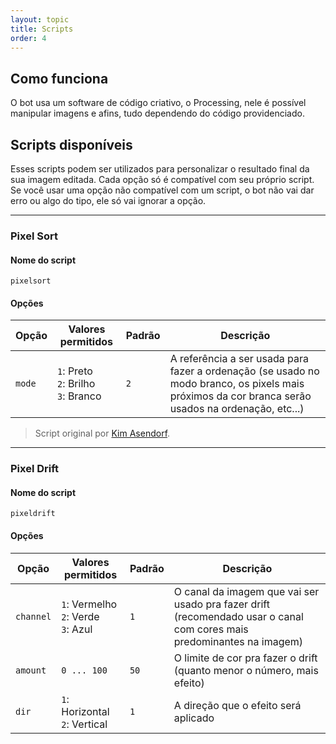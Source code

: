 ```yaml
---
layout: topic
title: Scripts
order: 4
---
```


## Como funciona

O bot usa um software de código criativo, o Processing, nele é possível manipular imagens e afins, tudo dependendo do código providenciado.

## Scripts disponíveis

Esses scripts podem ser utilizados para personalizar o resultado final da sua imagem editada. Cada opção só é compatível com seu próprio script. Se você usar uma opção não compatível com um script, o bot não vai dar erro ou algo do tipo, ele só vai ignorar a opção.

---

### Pixel Sort

#### Nome do script

`pixelsort`

#### Opções

| Opção  | Valores permitidos                       | Padrão | Descrição                                           |
| ------ | ---------------------------------------- | ------ | --------------------------------------------------- |
| `mode` | `1`: Preto<br>`2`: Brilho<br>`3`: Branco | `2`    | A referência a ser usada para fazer a ordenação (se usado no modo branco, os pixels mais próximos da cor branca serão usados na ordenação, etc...) |

> Script original por [Kim Asendorf](https://github.com/kimasendorf).

---

### Pixel Drift

#### Nome do script

`pixeldrift`

#### Opções

| Opção     | Valores permitidos                       | Padrão | Descrição                                                                                                             |
| --------- | ---------------------------------------- | ------ | --------------------------------------------------------------------------------------------------------------------- |
| `channel` | `1`: Vermelho<br>`2`: Verde<br>`3`: Azul | `1`    | O canal da imagem que vai ser usado pra fazer drift (recomendado usar o canal com cores mais predominantes na imagem) |
| `amount`  | `0 ... 100`                              | `50`   | O limite de cor pra fazer o drift (quanto menor o número, mais efeito)                                                |
| `dir`     | `1`: Horizontal <br> `2`: Vertical       | `1`    | A direção que o efeito será aplicado                                                                                  |
